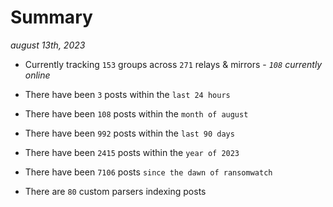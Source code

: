 
# Summary
_august 13th, 2023_

- Currently tracking `153` groups across `271` relays & mirrors - _`108` currently online_

- There have been `3` posts within the `last 24 hours`

- There have been `108` posts within the `month of august`

- There have been `992` posts within the `last 90 days`

- There have been `2415` posts within the `year of 2023`

- There have been `7106` posts `since the dawn of ransomwatch`

- There are `80` custom parsers indexing posts
